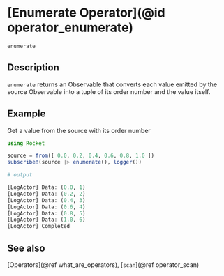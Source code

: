 # [Enumerate Operator](@id operator_enumerate)

```@docs
enumerate
```

## Description

`enumerate` returns an Observable that converts each value emitted by the source Observable into a tuple of its order number and the value itself.

## Example

Get a value from the source with its order number

```julia
using Rocket

source = from([ 0.0, 0.2, 0.4, 0.6, 0.8, 1.0 ])
subscribe!(source |> enumerate(), logger())

# output

[LogActor] Data: (0.0, 1)
[LogActor] Data: (0.2, 2)
[LogActor] Data: (0.4, 3)
[LogActor] Data: (0.6, 4)
[LogActor] Data: (0.8, 5)
[LogActor] Data: (1.0, 6)
[LogActor] Completed
```

## See also

[Operators](@ref what_are_operators), [`scan`](@ref operator_scan)
